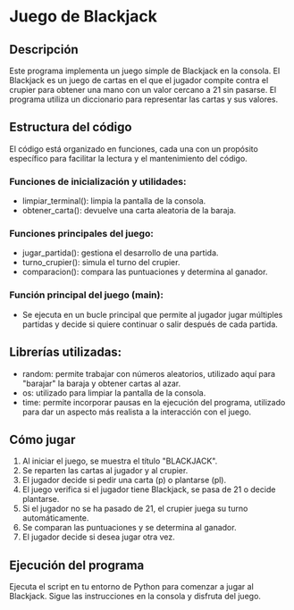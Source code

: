 # Juego de Blackjack
## Descripción
Este programa implementa un juego simple de Blackjack en la consola. El Blackjack es un juego de cartas en el que el jugador compite contra el crupier para obtener una mano con un valor cercano a 21 sin pasarse. El programa utiliza un diccionario para representar las cartas y sus valores.
## Estructura del código
El código está organizado en funciones, cada una con un propósito específico para facilitar la lectura y el mantenimiento del código.
### Funciones de inicialización y utilidades:
* limpiar_terminal(): limpia la pantalla de la consola.
* obtener_carta(): devuelve una carta aleatoria de la baraja.
### Funciones principales del juego:
* jugar_partida(): gestiona el desarrollo de una partida.
* turno_crupier(): simula el turno del crupier.
* comparacion(): compara las puntuaciones y determina al ganador.
### Función principal del juego (main):
* Se ejecuta en un bucle principal que permite al jugador jugar múltiples partidas y decide si quiere continuar o salir después de cada partida.
## Librerías utilizadas:
* random: permite trabajar con números aleatorios, utilizado aquí para "barajar" la baraja y obtener cartas al azar.
* os: utilizado para limpiar la pantalla de la consola.
* time: permite incorporar pausas en la ejecución del programa, utilizado para dar un aspecto más realista a la interacción con el juego.
## Cómo jugar
1. Al iniciar el juego, se muestra el título "BLACKJACK".
2. Se reparten las cartas al jugador y al crupier.
3. El jugador decide si pedir una carta (p) o plantarse (pl).
4. El juego verifica si el jugador tiene Blackjack, se pasa de 21 o decide plantarse.
5. Si el jugador no se ha pasado de 21, el crupier juega su turno automáticamente.
6. Se comparan las puntuaciones y se determina al ganador.
7. El jugador decide si desea jugar otra vez.
## Ejecución del programa
Ejecuta el script en tu entorno de Python para comenzar a jugar al Blackjack. Sigue las instrucciones en la consola y disfruta del juego.